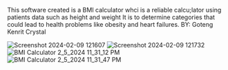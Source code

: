 This software created is  a BMI calculator whci is a reliable calcu;lator using patients data such as height and weight
It is to determine categories that could lead to health problems like obesity and heart failures. BY: Goteng Kenrit Crystal

![Screenshot 2024-02-09 121607](https://github.com/stanght5/COS101-Group-Project/assets/158083866/28ebe80f-457b-4408-83bf-ec38afcdc0a7)
![Screenshot 2024-02-09 121732](https://github.com/stanght5/COS101-Group-Project/assets/158083866/91e9df85-0950-4d34-b997-4c4f2150a3aa)
![BMI Calculator 2_5_2024 11_31_12 PM](https://github.com/stanght5/COS101-Group-Project/assets/158083866/16e35616-2135-49cc-a995-6d20e26f9640)
![BMI Calculator 2_5_2024 11_31_47 PM](https://github.com/stanght5/COS101-Group-Project/assets/158083866/114a6e06-fce7-40ec-9316-2e1314b71061)
